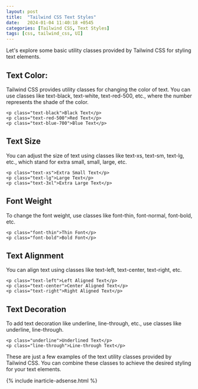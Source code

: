 ```yaml
---
layout: post
title:  "Tailwind CSS Text Styles"
date:   2024-01-04 11:40:18 +0545
categories: [Tailwind CSS, Text Styles]
tags: [css, tailwind_css, UI]
---
```


Let's explore some basic utility classes provided by Tailwind CSS for styling text elements.

## Text Color:

Tailwind CSS provides utility classes for changing the color of text. You can use classes like text-black, text-white, text-red-500, etc., where the number represents the shade of the color.

```
<p class="text-black">Black Text</p>
<p class="text-red-500">Red Text</p>
<p class="text-blue-700">Blue Text</p>
```

## Text Size

You can adjust the size of text using classes like text-xs, text-sm, text-lg, etc., which stand for extra small, small, large, etc.

```
<p class="text-xs">Extra Small Text</p>
<p class="text-lg">Large Text</p>
<p class="text-3xl">Extra Large Text</p>
```

## Font Weight

To change the font weight, use classes like font-thin, font-normal, font-bold, etc.

```
<p class="font-thin">Thin Font</p>
<p class="font-bold">Bold Font</p>
```

## Text Alignment

You can align text using classes like text-left, text-center, text-right, etc.

```
<p class="text-left">Left Aligned Text</p>
<p class="text-center">Center Aligned Text</p>
<p class="text-right">Right Aligned Text</p>
```

## Text Decoration

To add text decoration like underline, line-through, etc., use classes like underline, line-through.

```
<p class="underline">Underlined Text</p>
<p class="line-through">Line-through Text</p>
```

These are just a few examples of the text utility classes provided by Tailwind CSS. You can combine these classes to achieve the desired styling for your text elements.

{% include inarticle-adsense.html %}